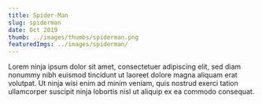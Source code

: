 ```yaml
---
title: Spider-Man
slug: spiderman
date: Oct 2019
thumb: ../images/thumbs/spiderman.png
featuredImgs: ../images/spiderman/
---
```


Lorem ninja ipsum dolor sit amet, consectetuer adipiscing elit, sed diam nonummy nibh euismod tincidunt ut laoreet dolore magna aliquam erat volutpat. Ut ninja wisi enim ad minim veniam, quis nostrud exerci tation ullamcorper suscipit ninja lobortis nisl ut aliquip ex ea commodo consequat.